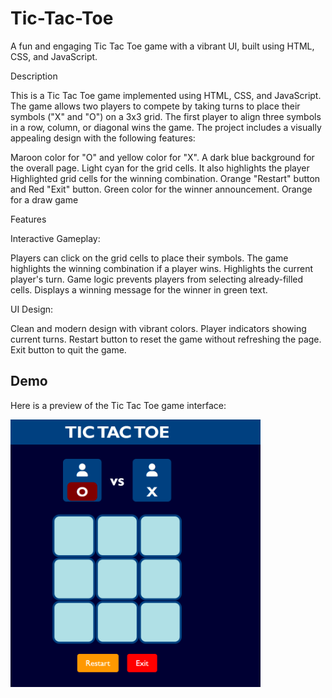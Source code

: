 # Tic-Tac-Toe
A fun and engaging Tic Tac Toe game with a vibrant UI, built using HTML, CSS, and JavaScript.

Description

This is a Tic Tac Toe game implemented using HTML, CSS, and JavaScript. The game allows two players to compete by taking turns to place their symbols ("X" and "O") on a 3x3 grid. The first player to align three symbols in a row, column, or diagonal wins the game. The project includes a visually appealing design with the following features:

Maroon color for "O" and yellow color for "X".
A dark blue background for the overall page.
Light cyan for the grid cells.
It also highlights the player 
Highlighted grid cells for the winning combination.
Orange "Restart" button and Red "Exit" button.
Green color for the winner announcement.
Orange for a draw game 

Features

Interactive Gameplay:

Players can click on the grid cells to place their symbols.
The game highlights the winning combination if a player wins.
Highlights the current player's turn.
Game logic prevents players from selecting already-filled cells.
Displays a winning message for the winner in green text.

UI Design:

Clean and modern design with vibrant colors.
Player indicators showing current turns.
Restart button to reset the game without refreshing the page.
Exit button to quit the game.

## Demo
Here is a preview of the Tic Tac Toe game interface:


<img src="Demo.png" alt="Game Demo" width="400">

